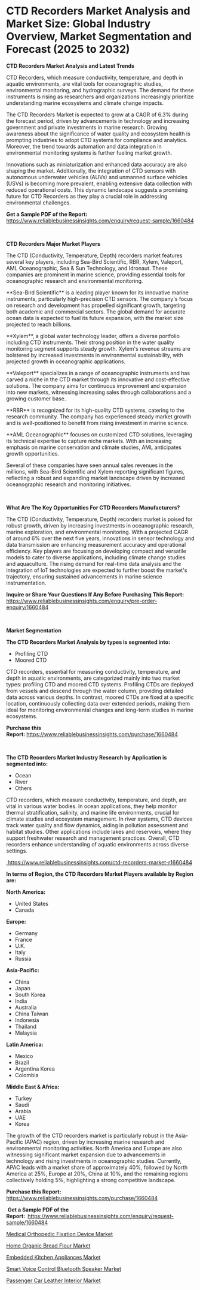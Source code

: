 <p><h1>CTD Recorders Market Analysis and Market Size: Global Industry Overview, Market Segmentation and Forecast (2025 to 2032)</h1></p><p><strong>CTD Recorders Market Analysis and Latest Trends</strong></p>
<p><p>CTD Recorders, which measure conductivity, temperature, and depth in aquatic environments, are vital tools for oceanographic studies, environmental monitoring, and hydrographic surveys. The demand for these instruments is rising as researchers and organizations increasingly prioritize understanding marine ecosystems and climate change impacts. </p><p>The CTD Recorders Market is expected to grow at a CAGR of 6.3% during the forecast period, driven by advancements in technology and increasing government and private investments in marine research. Growing awareness about the significance of water quality and ecosystem health is prompting industries to adopt CTD systems for compliance and analytics. Moreover, the trend towards automation and data integration in environmental monitoring systems is further fueling market growth. </p><p>Innovations such as miniaturization and enhanced data accuracy are also shaping the market. Additionally, the integration of CTD sensors with autonomous underwater vehicles (AUVs) and unmanned surface vehicles (USVs) is becoming more prevalent, enabling extensive data collection with reduced operational costs. This dynamic landscape suggests a promising future for CTD Recorders as they play a crucial role in addressing environmental challenges.</p></p>
<p><strong>Get a Sample PDF of the Report:&nbsp;</strong> <a href="https://www.reliablebusinessinsights.com/enquiry/request-sample/1660484?utm_campaign=1847&utm_medium=2&utm_source=Github&utm_content=ia&utm_term=29032025&utm_id=ctd-recorders">https://www.reliablebusinessinsights.com/enquiry/request-sample/1660484</a></p>
<p>&nbsp;</p>
<p><strong>CTD Recorders Major Market Players</strong></p>
<p><p>The CTD (Conductivity, Temperature, Depth) recorders market features several key players, including Sea-Bird Scientific, RBR, Xylem, Valeport, AML Oceanographic, Sea & Sun Technology, and Idronaut. These companies are prominent in marine science, providing essential tools for oceanographic research and environmental monitoring.</p><p>**Sea-Bird Scientific** is a leading player known for its innovative marine instruments, particularly high-precision CTD sensors. The company's focus on research and development has propelled significant growth, targeting both academic and commercial sectors. The global demand for accurate ocean data is expected to fuel its future expansion, with the market size projected to reach billions.</p><p>**Xylem**, a global water technology leader, offers a diverse portfolio including CTD instruments. Their strong position in the water quality monitoring segment supports steady growth. Xylem's revenue streams are bolstered by increased investments in environmental sustainability, with projected growth in oceanographic applications.</p><p>**Valeport** specializes in a range of oceanographic instruments and has carved a niche in the CTD market through its innovative and cost-effective solutions. The company aims for continuous improvement and expansion into new markets, witnessing increasing sales through collaborations and a growing customer base.</p><p>**RBR** is recognized for its high-quality CTD systems, catering to the research community. The company has experienced steady market growth and is well-positioned to benefit from rising investment in marine science.</p><p>**AML Oceanographic** focuses on customized CTD solutions, leveraging its technical expertise to capture niche markets. With an increasing emphasis on marine conservation and climate studies, AML anticipates growth opportunities.</p><p>Several of these companies have seen annual sales revenues in the millions, with Sea-Bird Scientific and Xylem reporting significant figures, reflecting a robust and expanding market landscape driven by increased oceanographic research and monitoring initiatives.</p></p>
<p>&nbsp;</p>
<p><strong>What Are The Key Opportunities For CTD Recorders Manufacturers?</strong></p>
<p><p>The CTD (Conductivity, Temperature, Depth) recorders market is poised for robust growth, driven by increasing investments in oceanographic research, marine exploration, and environmental monitoring. With a projected CAGR of around 6% over the next five years, innovations in sensor technology and data transmission are enhancing measurement accuracy and operational efficiency. Key players are focusing on developing compact and versatile models to cater to diverse applications, including climate change studies and aquaculture. The rising demand for real-time data analysis and the integration of IoT technologies are expected to further boost the market's trajectory, ensuring sustained advancements in marine science instrumentation.</p></p>
<p><strong>Inquire or Share Your Questions If Any Before Purchasing This Report:</strong> <a href="https://www.reliablebusinessinsights.com/enquiry/pre-order-enquiry/1660484?utm_campaign=1847&utm_medium=2&utm_source=Github&utm_content=ia&utm_term=29032025&utm_id=ctd-recorders">https://www.reliablebusinessinsights.com/enquiry/pre-order-enquiry/1660484</a></p>
<p>&nbsp;</p>
<p><strong>Market Segmentation</strong></p>
<p><strong>The CTD Recorders Market Analysis by types is segmented into:</strong></p>
<p><ul><li>Profiling CTD</li><li>Moored CTD</li></ul></p>
<p><p>CTD recorders, essential for measuring conductivity, temperature, and depth in aquatic environments, are categorized mainly into two market types: profiling CTD and moored CTD systems. Profiling CTDs are deployed from vessels and descend through the water column, providing detailed data across various depths. In contrast, moored CTDs are fixed at a specific location, continuously collecting data over extended periods, making them ideal for monitoring environmental changes and long-term studies in marine ecosystems.</p></p>
<p><strong>Purchase this Report:&nbsp;</strong><a href="https://www.reliablebusinessinsights.com/purchase/1660484?utm_campaign=1847&utm_medium=2&utm_source=Github&utm_content=ia&utm_term=29032025&utm_id=ctd-recorders">https://www.reliablebusinessinsights.com/purchase/1660484</a></p>
<p>&nbsp;</p>
<p><strong>The CTD Recorders Market Industry Research by Application is segmented into:</strong></p>
<p><ul><li>Ocean</li><li>River</li><li>Others</li></ul></p>
<p><p>CTD recorders, which measure conductivity, temperature, and depth, are vital in various water bodies. In ocean applications, they help monitor thermal stratification, salinity, and marine life environments, crucial for climate studies and ecosystem management. In river systems, CTD devices track water quality and flow dynamics, aiding in pollution assessment and habitat studies. Other applications include lakes and reservoirs, where they support freshwater research and management practices. Overall, CTD recorders enhance understanding of aquatic environments across diverse settings.</p></p>
<p><a href="https://www.reliablebusinessinsights.com/ctd-recorders-market-r1660484?utm_campaign=1847&utm_medium=2&utm_source=Github&utm_content=ia&utm_term=29032025&utm_id=ctd-recorders">&nbsp;https://www.reliablebusinessinsights.com/ctd-recorders-market-r1660484</a></p>
<p><strong>In terms of Region, the CTD Recorders Market Players available by Region are:</strong></p>
<p>
    <p> <strong> North America: </strong>
        <ul>
            <li>United States</li>
            <li>Canada</li>
        </ul>
        </p> 
    <p> <strong> Europe: </strong>
        <ul>
            <li>Germany</li>
            <li>France</li>
            <li>U.K.</li>
            <li>Italy</li>
            <li>Russia</li>
        </ul>
        </p> 
    <p> <strong> Asia-Pacific: </strong>
        <ul>
            <li>China</li>
            <li>Japan</li>
            <li>South Korea</li>
            <li>India</li>
            <li>Australia</li>
            <li>China Taiwan</li>
            <li>Indonesia</li>
            <li>Thailand</li>
            <li>Malaysia</li>
        </ul>
        </p> 
    <p> <strong> Latin America: </strong>
        <ul>
            <li>Mexico</li>
            <li>Brazil</li>
            <li>Argentina Korea</li>
            <li>Colombia</li>
        </ul>
        </p> 
    <p> <strong> Middle East & Africa: </strong>
        <ul>
            <li>Turkey</li>
            <li>Saudi</li>
            <li>Arabia</li>
            <li>UAE</li>
            <li>Korea</li>
        </ul>
    </p>
    </p>
<p><p>The growth of the CTD recorders market is particularly robust in the Asia-Pacific (APAC) region, driven by increasing marine research and environmental monitoring activities. North America and Europe are also witnessing significant market expansion due to advancements in technology and rising investments in oceanographic studies. Currently, APAC leads with a market share of approximately 40%, followed by North America at 25%, Europe at 20%, China at 10%, and the remaining regions collectively holding 5%, highlighting a strong competitive landscape.</p></p>
<p><strong>Purchase this Report: </strong><a href="https://www.reliablebusinessinsights.com/purchase/1660484?utm_campaign=1847&utm_medium=2&utm_source=Github&utm_content=ia&utm_term=29032025&utm_id=ctd-recorders">https://www.reliablebusinessinsights.com/purchase/1660484</a></p>
<p>&nbsp;<strong>Get a Sample PDF of the Report:&nbsp;&nbsp;</strong><a href="https://www.reliablebusinessinsights.com/enquiry/request-sample/1660484?utm_campaign=1847&utm_medium=2&utm_source=Github&utm_content=ia&utm_term=29032025&utm_id=ctd-recorders">https://www.reliablebusinessinsights.com/enquiry/request-sample/1660484</a></p>
<p><strong></strong></p>
<p><p><a href="https://github.com/kitsossadien/Market-Research-Report-List-1/blob/main/medical-orthopedic-fixation-device-market.md?utm_campaign=1847&utm_medium=2&utm_source=Github&utm_content=ia&utm_term=29032025&utm_id=ctd-recorders">Medical Orthopedic Fixation Device Market</a></p><p><a href="https://github.com/fungkychiman/Market-Research-Report-List-1/blob/main/home-organic-bread-flour-market.md?utm_campaign=1847&utm_medium=2&utm_source=Github&utm_content=ia&utm_term=29032025&utm_id=ctd-recorders">Home Organic Bread Flour Market</a></p><p><a href="https://github.com/edriceakeime/Market-Research-Report-List-1/blob/main/embedded-kitchen-appliances-market.md?utm_campaign=1847&utm_medium=2&utm_source=Github&utm_content=ia&utm_term=29032025&utm_id=ctd-recorders">Embedded Kitchen Appliances Market</a></p><p><a href="https://github.com/seppelharjap/Market-Research-Report-List-1/blob/main/smart-voice-control-bluetooth-speaker-market.md?utm_campaign=1847&utm_medium=2&utm_source=Github&utm_content=ia&utm_term=29032025&utm_id=ctd-recorders">Smart Voice Control Bluetooth Speaker Market</a></p><p><a href="https://github.com/olesjaquah/Market-Research-Report-List-1/blob/main/passenger-car-leather-interior-market.md?utm_campaign=1847&utm_medium=2&utm_source=Github&utm_content=ia&utm_term=29032025&utm_id=ctd-recorders">Passenger Car Leather Interior Market</a></p></p>